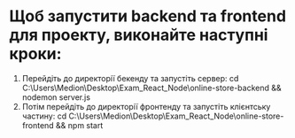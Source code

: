 # Щоб запустити backend та frontend для проекту, виконайте наступні кроки:
1. Перейдіть до директорії бекенду та запустіть сервер:
   cd C:\Users\Medion\Desktop\Exam_React_Node\online-store-backend && nodemon server.js
2. Потім перейдіть до директорії фронтенду та запустіть клієнтську частину:
   cd C:\Users\Medion\Desktop\Exam_React_Node\online-store-frontend && npm start
